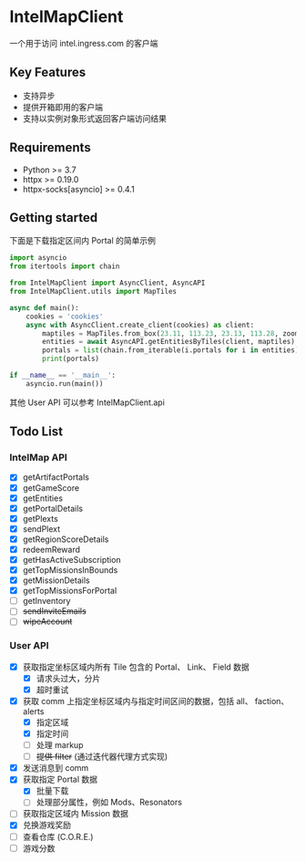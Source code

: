 # IntelMapClient

一个用于访问 intel.ingress.com 的客户端

## Key Features

- 支持异步
- 提供开箱即用的客户端
- 支持以实例对象形式返回客户端访问结果

## Requirements

- Python >= 3.7
- httpx >= 0.19.0
- httpx-socks[asyncio] >= 0.4.1

## Getting started

下面是下载指定区间内 Portal 的简单示例

```python
import asyncio
from itertools import chain

from IntelMapClient import AsyncClient, AsyncAPI
from IntelMapClient.utils import MapTiles

async def main():
    cookies = 'cookies'
    async with AsyncClient.create_client(cookies) as client:
        maptiles = MapTiles.from_box(23.11, 113.23, 23.13, 113.28, zoom=15)
        entities = await AsyncAPI.getEntitiesByTiles(client, maptiles)
        portals = list(chain.from_iterable(i.portals for i in entities))
        print(portals)

if __name__ == '__main__':
    asyncio.run(main())
```

其他 User API 可以参考 IntelMapClient.api 

## Todo List

### IntelMap API 
- [x] getArtifactPortals
- [x] getGameScore
- [x] getEntities
- [x] getPortalDetails
- [x] getPlexts
- [x] sendPlext
- [x] getRegionScoreDetails
- [x] redeemReward
- [x] getHasActiveSubscription
- [x] getTopMissionsInBounds
- [x] getMissionDetails
- [x] getTopMissionsForPortal
- [ ] getInventory
- [ ] ~~sendInviteEmails~~
- [ ] ~~wipeAccount~~

### User API

- [x] 获取指定坐标区域内所有 Tile 包含的 Portal、 Link、 Field 数据
  - [x] 请求头过大，分片
  - [x] 超时重试
- [x] 获取 comm 上指定坐标区域内与指定时间区间的数据，包括 all、 faction、 alerts
  - [x] 指定区域
  - [x] 指定时间
  - [ ] 处理 markup
  - [ ] ~~提供 filter~~ (通过迭代器代理方式实现)
- [x] 发送消息到 comm 
- [x] 获取指定 Portal 数据
  - [x] 批量下载
  - [ ] 处理部分属性，例如 Mods、Resonators
- [ ] 获取指定区域内 Mission 数据
- [x] 兑换游戏奖励
- [ ] 查看仓库 (C.O.R.E.)
- [ ] 游戏分数
